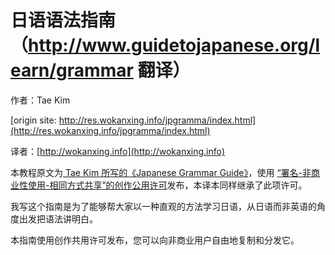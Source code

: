 # 日语语法指南（http://www.guidetojapanese.org/learn/grammar 翻译）

作者：Tae Kim

[origin site: http://res.wokanxing.info/jpgramma/index.html](http://res.wokanxing.info/jpgramma/index.html)



译者：[http://wokanxing.info](http://wokanxing.info)

本教程原文为[ Tae Kim 所写的《Japanese Grammar Guide》](http://www.guidetojapanese.org/learn/grammar)，使用 [“署名-非商业性使用-相同方式共享”的创作公用许可](http://creativecommons.org/licenses/by-nc-sa/3.0/us/deed.zh)发布，本译本同样继承了此项许可。



我写这个指南是为了能够帮大家以一种直观的方法学习日语，从日语而非英语的角度出发把语法讲明白。

本指南使用创作共用许可发布，您可以向非商业用户自由地复制和分发它。







